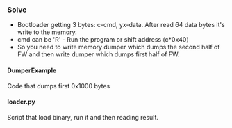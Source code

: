 ### Solve
- Bootloader getting 3 bytes: c-cmd, yx-data. After read 64 data bytes it's write to the memory.
- cmd can be 'R' - Run the program or shift address (c*0x40)
- So you need to write memory dumper which dumps the second half of FW and then write dumper
which dumps first half of FW.

#### DumperExample
Code that dumps first 0x1000 bytes

#### loader.py
Script that load binary, run it and then reading result.